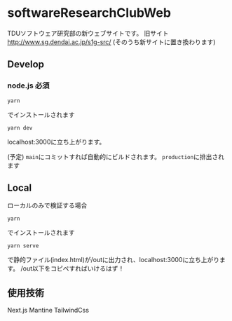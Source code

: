 # softwareResearchClubWeb

TDUソフトウェア研究部の新ウェブサイトです。
旧サイト http://www.sg.dendai.ac.jp/s1g-src/ (そのうち新サイトに置き換わります)

## Develop
### node.js 必須

```
yarn
```
でインストールされます

```
yarn dev
```

localhost:3000に立ち上がります。

(予定)
`main`にコミットすれば自動的にビルドされます。
`production`に排出されます

## Local

ローカルのみで検証する場合

```
yarn
```
でインストールされます


```
yarn serve
```
で静的ファイル(index.html)が/outに出力され、localhost:3000に立ち上がります。
/out以下をコピペすればいけるはず！

## 使用技術
Next.js Mantine TailwindCss  


